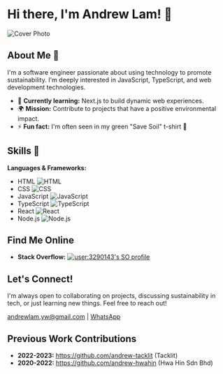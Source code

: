 # Hi there, I'm Andrew Lam! 👋

![Cover Photo](https://github.com/AndrewLamYW/AndrewLamYW/assets/11419166/9bb1f8f6-c999-48f6-b8b5-65aa9abb0ae7)

## About Me 🚀

I'm a software engineer passionate about using technology to promote sustainability. I'm deeply interested in JavaScript, TypeScript, and web development technologies.

* 🌱 **Currently learning:** Next.js to build dynamic web experiences.
* 🌍 **Mission:** Contribute to projects that have a positive environmental impact.
* ⚡ **Fun fact:** I'm often seen in my green "Save Soil" t-shirt 💚

## Skills 🧠

**Languages & Frameworks:**
* HTML ![HTML](https://img.shields.io/badge/-HTML-E34F26?style=flat-square&logo=html5&logoColor=white)
* CSS ![CSS](https://img.shields.io/badge/-CSS-1572B6?style=flat-square&logo=css3&logoColor=white) 
* JavaScript ![JavaScript](https://img.shields.io/badge/-JavaScript-F7DF1E?style=flat-square&logo=javascript&logoColor=black) 
* TypeScript ![TypeScript](https://img.shields.io/badge/-typescript-3178C6?style=flat-square&logo=typescript&logoColor=white)
* React ![React](https://img.shields.io/badge/-React-61DAFB?style=flat-square&logo=react&logoColor=black) 
* Node.js ![Node.js](https://img.shields.io/badge/-Node.js-339933?style=flat-square&logo=node.js&logoColor=white) 

## Find Me Online 

* **Stack Overflow:** [![user:3290143's SO profile](https://stackoverflow-readme-profile.johannchopin.fr/profile-small/3290143?theme=dark)](https://stackoverflow.com/users/3290143)


## Let's Connect! 

I'm always open to collaborating on projects, discussing sustainability in tech, or just learning new things. Feel free to reach out!

[andrewlam.yw@gmail.com](mailto:andrewlam.yw@gmail.com) | [WhatsApp](https://wa.me/601126265689) 

## Previous Work Contributions

* **2022-2023:** https://github.com/andrew-tacklit (Tacklit) 
* **2020-2022:** https://github.com/andrew-hwahin (Hwa Hin Sdn Bhd)

<!--
**andrewlamyw/andrewlamyw** is a ✨ _special_ ✨ repository because its `README.md` (this file) appears on your GitHub profile.

Here are some ideas to get you started:

- 🔭 I’m currently working on ...
- 🌱 I’m currently learning ...
- 👯 I’m looking to collaborate on ...
- 🤔 I’m looking for help with ...
- 💬 Ask me about ...
- 📫 How to reach me: ...
- 😄 Pronouns: ...
- ⚡ Fun fact: ...
-->
